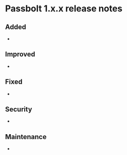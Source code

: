 # Passbolt 1.x.x release notes

## Added
- 

## Improved
- 

## Fixed
- 

## Security
- 

## Maintenance
- 
